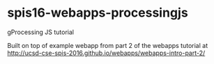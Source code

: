 # spis16-webapps-processingjs

gProcessing JS tutorial

Built on top of example webapp from part 2 of the webapps tutorial at http://ucsd-cse-spis-2016.github.io/webapps/webapps-intro-part-2/

